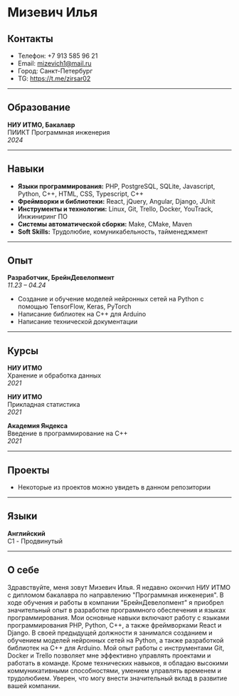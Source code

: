 # Мизевич Илья
## Контакты
- Телефон: +7 913 585 96 21  
- Email: mizevich1@mail.ru  
- Город: Санкт-Петербург
- TG: https://t.me/zirsar02

---

## Образование
**НИУ ИТМО, Бакалавр**  
ПИИКТ Программная инженерия  
*2024*

---

## Навыки
- **Языки программирования:** PHP, PostgreSQL, SQLite, Javascript, Python, C++, HTML, CSS, Typescript, C++
- **Фреймворки и библиотеки:** React, jQuery, Angular, Django, JUnit
- **Инструменты и технологии:** Linux, Git, Trello, Docker, YouTrack, Инжиниринг ПО
- **Системы автоматической сборки:** Make, CMake, Maven
- **Soft Skills:** Трудолюбие, комуникабельность, тайменеджмент

---

## Опыт
**Разработчик, БрейнДевелопмент**  
*11.23 – 04.24*  
- Создание и обучение моделей нейронных сетей на Python с помощью TensorFlow, Keras, PyTorch
- Написание библиотек на C++ для Arduino
- Написание технической документации
---

## Курсы
**НИУ ИТМО**  
Хранение и обработка данных  
*2021*

**НИУ ИТМО**  
Прикладная статистика  
*2021*

**Академия Яндекса**  
Введение в программирование на C++  
*2021*

---

## Проекты
- Некоторые из проектов можно увидеть в данном репозитории

---

## Языки
**Английский**  
C1 - Продвинутый

---
## О себе
Здравствуйте, меня зовут Мизевич Илья. Я недавно окончил НИУ ИТМО с дипломом бакалавра по направлению "Программная инженерия". В ходе обучения и работы в компании "БрейнДевелопмент" я приобрел значительный опыт в разработке программного обеспечения и языках программирования. Мои основные навыки включают работу с языками программирования PHP, Python, C++, а также фреймворками React и Django.
В своей предыдущей должности я занимался созданием и обучением моделей нейронных сетей на Python, а также разработкой библиотек на C++ для Arduino. Мой опыт работы с инструментами Git, Docker и Trello позволяет мне эффективно управлять проектами и работать в команде. 
Кроме технических навыков, я обладаю высокими коммуникативными способностями, умением управлять временем и трудолюбием. Уверен, что могу внести значительный вклад в развитие вашей компании.
